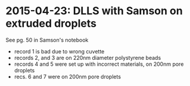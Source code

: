 # 2015-04-23: DLLS with Samson on extruded droplets

See pg. 50 in Samson's notebook

 * record 1 is bad due to wrong cuvette
 * records 2, and 3 are on 220nm diameter polystyrene beads
 * records 4 and 5 were set up with incorrect materials, on 200nm pore droplets
 * recs. 6 and 7 were on 200nm pore droplets
